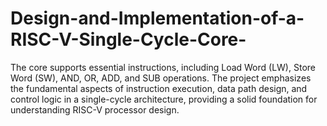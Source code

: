 # Design-and-Implementation-of-a-RISC-V-Single-Cycle-Core-
The core supports essential instructions, including Load Word (LW), Store Word (SW), AND, OR, ADD, and SUB operations. The project emphasizes the fundamental aspects of instruction execution, data path design, and control logic in a single-cycle architecture, providing a solid foundation for understanding RISC-V processor design.

